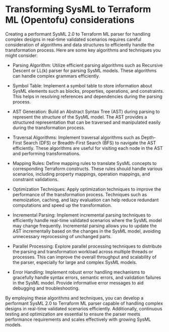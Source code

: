 # Transforming SysML to Terraform ML (Opentofu) considerations

Creating a performant SysML 2.0 to Terraform ML parser for handling complex designs in real-time validated scenarios requires careful consideration of algorithms and data structures to efficiently handle the transformation process. Here are some key algorithms and techniques you might consider:

* Parsing Algorithm: Utilize efficient parsing algorithms such as Recursive Descent or LL(k) parser for parsing SysML models. These algorithms can handle complex grammars efficiently.

* Symbol Table: Implement a symbol table to store information about SysML elements such as blocks, properties, operations, and constraints. This helps in resolving references and dependencies during the parsing process.

* AST Generation: Build an Abstract Syntax Tree (AST) during parsing to represent the structure of the SysML model. The AST provides a structured representation that can be traversed and manipulated easily during the transformation process.

* Traversal Algorithms: Implement traversal algorithms such as Depth-First Search (DFS) or Breadth-First Search (BFS) to navigate the AST efficiently. These algorithms are useful for visiting each node in the AST and performing transformations.

* Mapping Rules: Define mapping rules to translate SysML concepts to corresponding Terraform constructs. These rules should handle various scenarios, including property mappings, operation mappings, and constraint validations.

* Optimization Techniques: Apply optimization techniques to improve the performance of the transformation process. Techniques such as memoization, caching, and lazy evaluation can help reduce redundant computations and speed up the transformation.

* Incremental Parsing: Implement incremental parsing techniques to efficiently handle real-time validated scenarios where the SysML model may change frequently. Incremental parsing allows you to update the AST incrementally based on the changes in the SysML model, avoiding unnecessary reprocessing of unchanged parts.

* Parallel Processing: Explore parallel processing techniques to distribute the parsing and transformation workload across multiple threads or processes. This can improve the overall throughput and scalability of the parser, especially for large and complex SysML models.

* Error Handling: Implement robust error handling mechanisms to gracefully handle syntax errors, semantic errors, and validation failures in the SysML model. Provide informative error messages to aid debugging and troubleshooting.

By employing these algorithms and techniques, you can develop a performant SysML 2.0 to Terraform ML parser capable of handling complex designs in real-time validated scenarios efficiently. Additionally, continuous testing and optimization are essential to ensure the parser meets performance requirements and scales effectively with growing SysML models.